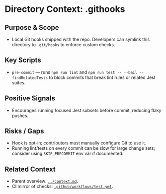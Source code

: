 # Directory Context: .githooks

## Purpose & Scope
- Local Git hooks shipped with the repo. Developers can symlink this directory to `.git/hooks` to enforce custom checks.

## Key Scripts
- `pre-commit` — runs `npm run lint` and `npm run test -- --bail --findRelatedTests` to block commits that break lint rules or related Jest suites.

## Positive Signals
- Encourages running focused Jest subsets before commit, reducing flaky pushes.

## Risks / Gaps
- Hook is opt-in; contributors must manually configure Git to use it.
- Running lint/tests on every commit can be slow for large change sets; consider using `SKIP_PRECOMMIT` env var if documented.

## Related Context
- Parent overview: [`../context.md`](../context.md).
- CI mirror of checks: [`.github/workflows/test.yml`](../.github/workflows/context.md).
